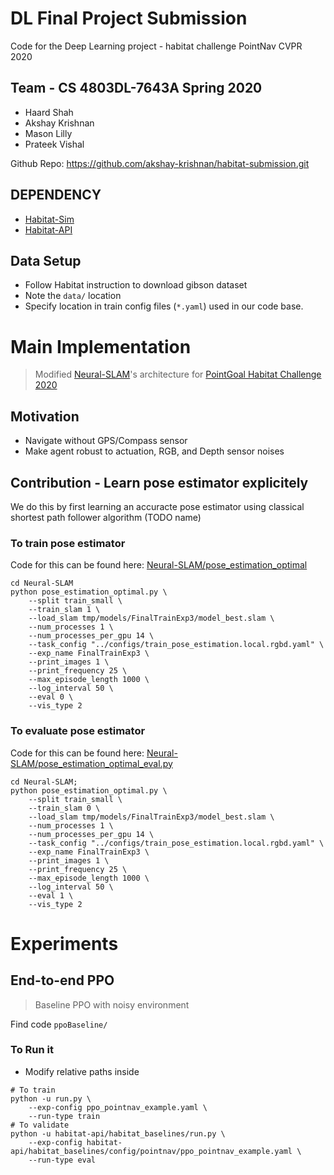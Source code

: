 # DL Final Project Submission
Code for the Deep Learning project - habitat challenge PointNav CVPR 2020 

## Team - CS 4803DL-7643A Spring 2020
- Haard Shah
- Akshay Krishnan
- Mason Lilly
- Prateek Vishal

Github Repo: https://github.com/akshay-krishnan/habitat-submission.git 

## DEPENDENCY

- [Habitat-Sim](https://github.com/facebookresearch/habitat-sim)
- [Habitat-API](https://github.com/facebookresearch/habitat-api)

## Data Setup
- Follow Habitat instruction to download gibson dataset
- Note the `data/` location
- Specify location in train config files (`*.yaml`) used in our code base.

# Main Implementation

> Modified [Neural-SLAM](https://github.com/devendrachaplot/Neural-SLAM)'s architecture for [PointGoal Habitat Challenge 2020](https://github.com/facebookresearch/habitat-challenge/tree/8ef39499bdaa4b73aa8968fac7bb068c296b79e0)

## Motivation
- Navigate without GPS/Compass sensor
- Make agent robust to actuation, RGB, and Depth sensor noises

## Contribution - Learn pose estimator explicitely

We do this by first learning an accuracte pose estimator using classical shortest path follower algorithm (TODO name)

### To train pose estimator
Code for this can be found here: [Neural-SLAM/pose_estimation_optimal](Neural-SLAM/pose_estimation_optimal)

```
cd Neural-SLAM
python pose_estimation_optimal.py \
    --split train_small \
    --train_slam 1 \
    --load_slam tmp/models/FinalTrainExp3/model_best.slam \
    --num_processes 1 \
    --num_processes_per_gpu 14 \
    --task_config "../configs/train_pose_estimation.local.rgbd.yaml" \
    --exp_name FinalTrainExp3 \
    --print_images 1 \
    --print_frequency 25 \
    --max_episode_length 1000 \
    --log_interval 50 \
    --eval 0 \
    --vis_type 2
```

### To evaluate pose estimator
Code for this can be found here: [Neural-SLAM/pose_estimation_optimal_eval.py](Neural-SLAM/pose_estimation_optimal_eval.py)

```
cd Neural-SLAM;
python pose_estimation_optimal.py \
    --split train_small \
    --train_slam 0 \
    --load_slam tmp/models/FinalTrainExp3/model_best.slam \
    --num_processes 1 \
    --num_processes_per_gpu 14 \
    --task_config "../configs/train_pose_estimation.local.rgbd.yaml" \
    --exp_name FinalTrainExp3 \
    --print_images 1 \
    --print_frequency 25 \
    --max_episode_length 1000 \
    --log_interval 50 \
    --eval 1 \
    --vis_type 2
```

# Experiments

## End-to-end PPO
> Baseline PPO with noisy environment

Find code `ppoBaseline/`

### To Run it

- Modify relative paths inside
```
# To train
python -u run.py \
    --exp-config ppo_pointnav_example.yaml \
    --run-type train
# To validate
python -u habitat-api/habitat_baselines/run.py \
    --exp-config habitat-api/habitat_baselines/config/pointnav/ppo_pointnav_example.yaml \
    --run-type eval
```
